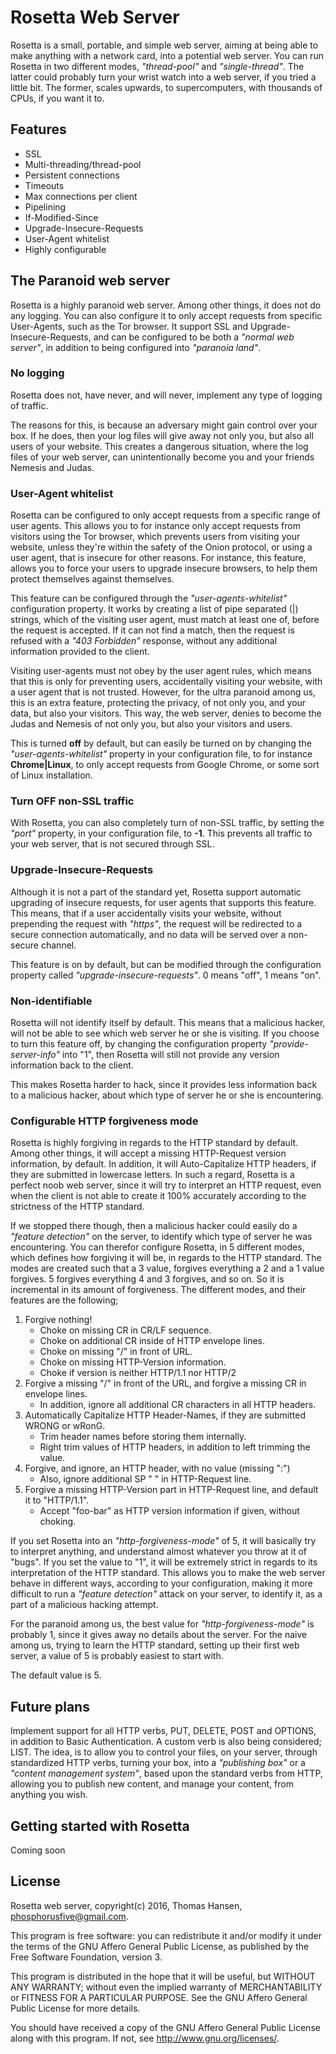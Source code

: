 Rosetta Web Server
==================

Rosetta is a small, portable, and simple web server, aiming at being able to make
anything with a network card, into a potential web server. You can run Rosetta in two
different modes, *"thread-pool"* and *"single-thread"*. The latter could probably
turn your wrist watch into a web server, if you tried a little bit. The former,
scales upwards, to supercomputers, with thousands of CPUs, if you want it to.

## Features

* SSL
* Multi-threading/thread-pool
* Persistent connections
* Timeouts
* Max connections per client
* Pipelining
* If-Modified-Since
* Upgrade-Insecure-Requests
* User-Agent whitelist
* Highly configurable

## The Paranoid web server

Rosetta is a highly paranoid web server. Among other things, it does not do any logging. You
can also configure it to only accept requests from specific User-Agents, such as the Tor
browser. It support SSL and Upgrade-Insecure-Requests, and can be configured to be both
a *"normal web server"*, in addition to being configured into *"paranoia land"*.

### No logging

Rosetta does not, have never, and will never, implement any type of logging of traffic.

The reasons for this, is because an adversary might gain control over your box. If he does,
then your log files will give away not only you, but also all users of your website. This
creates a dangerous situation, where the log files of your web server, can unintentionally
become you and your friends Nemesis and Judas.

### User-Agent whitelist

Rosetta can be configured to only accept requests from a specific range of user agents.
This allows you to for instance only accept requests from visitors using the Tor browser,
which prevents users from visiting your website, unless they're within the safety of
the Onion protocol, or using a user agent, that is insecure for other reasons. For
instance, this feature, allows you to force your users to upgrade insecure browsers,
to help them protect themselves against themselves.

This feature can be configured through the *"user-agents-whitelist"* configuration
property. It works by creating a list of pipe separated (|) strings, which of the
visiting user agent, must match at least one of, before the request is accepted.
If it can not find a match, then the request is refused with a *"403 Forbidden"*
response, without any additional information provided to the client.

Visiting user-agents must not obey by the user agent rules, which means that this
is only for preventing users, accidentally visiting your website, with a user agent
that is not trusted. However, for the ultra paranoid among us, this is an extra
feature, protecting the privacy, of not only you, and your data, but also your visitors.
This way, the web server, denies to become the Judas and Nemesis of not only you, but
also your visitors and users.

This is turned **off** by default, but can easily be turned on by changing the
*"user-agents-whitelist"* property in your configuration file, to for instance
**Chrome|Linux**, to only accept requests from Google Chrome, or some sort of Linux
installation.

### Turn OFF non-SSL traffic

With Rosetta, you can also completely turn of non-SSL traffic, by setting the *"port"*
property, in your configuration file, to **-1**. This prevents all traffic to your
web server, that is not secured through SSL.

### Upgrade-Insecure-Requests

Although it is not a part of the standard yet, Rosetta support automatic upgrading of
insecure requests, for user agents that supports this feature. This means, that if a user
accidentally visits your website, without prepending the request with *"https"*, the
request will be redirected to a secure connection automatically, and no data will be
served over a non-secure channel.

This feature is on by default, but can be modified through the configuration property
called *"upgrade-insecure-requests"*. 0 means "off", 1 means "on".

### Non-identifiable

Rosetta will not identify itself by default. This means that a malicious hacker, will
not be able to see which web server he or she is visiting. If you choose to turn this
feature off, by changing the configuration property *"provide-server-info"* into "1",
then Rosetta will still not provide any version information back to the client.

This makes Rosetta harder to hack, since it provides less information back to a malicious
hacker, about which type of server he or she is encountering.

### Configurable HTTP forgiveness mode

Rosetta is highly forgiving in regards to the HTTP standard by default. Among other
things, it will accept a missing HTTP-Request version information, by default. In
addition, it will Auto-Capitalize HTTP headers, if they are submitted in lowercase
letters. In such a regard, Rosetta is a perfect noob web server, since it will try
to interpret an HTTP request, even when the client is not able to create it 100%
accurately according to the strictness of the HTTP standard.

If we stopped there though, then a malicious hacker could easily do a *"feature detection"*
on the server, to identify which type of server he was encountering. You can therefor
configure Rosetta, in 5 different modes, which defines how forgiving it will be, in
regards to the HTTP standard. The modes are created such that a 3 value, forgives
everything a 2 and a 1 value forgives. 5 forgives everything 4 and 3 forgives, and so
on. So it is incremental in its amount of forgiveness. The different modes, and their
features are the following;

1. Forgive nothing!
   * Choke on missing CR in CR/LF sequence.
   * Choke on additional CR inside of HTTP envelope lines.
   * Choke on missing "/" in front of URL.
   * Choke on missing HTTP-Version information.
   * Choke if version is neither HTTP/1.1 nor HTTP/2
2. Forgive a missing "/" in front of the URL, and forgive a missing CR in envelope lines.
   * In addition, ignore all additional CR characters in all HTTP headers.
3. Automatically Capitalize HTTP Header-Names, if they are submitted WRONG or wRonG.
   * Trim header names before storing them internally.
   * Right trim values of HTTP headers, in addition to left trimming the value.
4. Forgive, and ignore, an HTTP header, with no value (missing ":")
   * Also, ignore additional SP " " in HTTP-Request line.
5. Forgive a missing HTTP-Version part in HTTP-Request line, and default it to "HTTP/1.1".
   * Accept "foo-bar" as HTTP version information if given, without choking.

If you set Rosetta into an *"http-forgiveness-mode"* of 5, it will basically try to
interpret anything, and understand almost whatever you throw at it of "bugs". If you
set the value to "1", it will be extremely strict in regards to its interpretation
of the HTTP standard. This allows you to make the web server behave in different ways,
according to your configuration, making it more difficult to run a *"feature detection"*
attack on your server, to identify it, as a part of a malicious hacking attempt.

For the paranoid among us, the best value for *"http-forgiveness-mode"* is probably 1,
since it gives away no details about the server. For the naive among us, trying to
learn the HTTP standard, setting up their first web server, a value of 5 is probably
easiest to start with.

The default value is 5.

## Future plans

Implement support for all HTTP verbs, PUT, DELETE, POST and OPTIONS, in addition to Basic
Authentication. A custom verb is also being considered; LIST. The idea, is to allow you
to control your files, on your server, through standardized HTTP verbs, turning your
box, into a *"publishing box"* or a *"content management system"*, based upon the
standard verbs from HTTP, allowing you to publish new content, and manage your content,
from anything you wish.

## Getting started with Rosetta

Coming soon

## License

Rosetta web server, copyright(c) 2016, Thomas Hansen, phosphorusfive@gmail.com.

This program is free software: you can redistribute it and/or modify
it under the terms of the GNU Affero General Public License, as published by
the Free Software Foundation, version 3.

This program is distributed in the hope that it will be useful,
but WITHOUT ANY WARRANTY; without even the implied warranty of
MERCHANTABILITY or FITNESS FOR A PARTICULAR PURPOSE.  See the
GNU Affero General Public License for more details.

You should have received a copy of the GNU Affero General Public License
along with this program.  If not, see <http://www.gnu.org/licenses/>.

